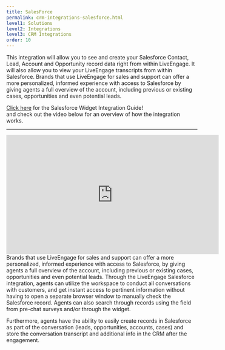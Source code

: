 ```yaml
---
title: SalesForce
permalink: crm-integrations-salesforce.html
level1: Solutions
level2: Integrations
level3: CRM Integrations
order: 10
---
```


This integration will allow you to see and create your Salesforce Contact, Lead, Account and Opportunity record data right from within LiveEngage. It will also allow you to view your LiveEngage transcripts from within Salesforce. Brands that use LiveEngage for sales and support can offer a more personalized, informed experience with access to Salesforce by giving agents a full overview of the account, including previous or existing cases, opportunities and even potential leads.

<div class="inntertext configlink"><a href="https://s3-eu-west-1.amazonaws.com/ce-sr/CA/Factsheets/SFDC+Widget+for+LiveEngage+-+Installation+and+Configuration+Guide.pdf" target="_blank">Click here</a> for the Salesforce Widget Integration Guide!</div> and check out the video below for an overview of how the integration works.
<hr class="solutionshr" />

<iframe width="560" height="315" src="https://www.youtube.com/embed/TXl-xpsECQ0" frameborder="0" allowfullscreen></iframe>
<br>
Brands that use LiveEngage for sales and support can offer a more personalized, informed experience with access to Salesforce, by giving agents a full overview of the account, including previous or existing cases, opportunities and even potential leads. Through the LiveEngage Salesforce integration, agents can utilize the workspace to conduct all conversations with customers, and get instant access to pertinent information without having to open a separate browser window to manually check the Salesforce record. Agents can also search through records using the field from pre-chat surveys and/or through the widget.

Furthermore, agents have the ability to easily create records in Salesforce as part of the conversation (leads, opportunities, accounts, cases) and store the conversation transcript and additional info in the CRM after the engagement.
